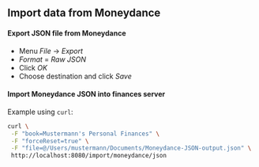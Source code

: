 
## Import data from Moneydance

#### Export JSON file from Moneydance
- Menu _File_ → _Export_
- _Format_ = _Raw JSON_
- Click _OK_
- Choose destination and click _Save_ 

#### Import Moneydance JSON into finances server

Example using `curl`:
```bash
curl \
 -F "book=Mustermann's Personal Finances" \
 -F "forceReset=true" \
 -F "file=@/Users/mustermann/Documents/Moneydance-JSON-output.json" \
 http://localhost:8080/import/moneydance/json
```
